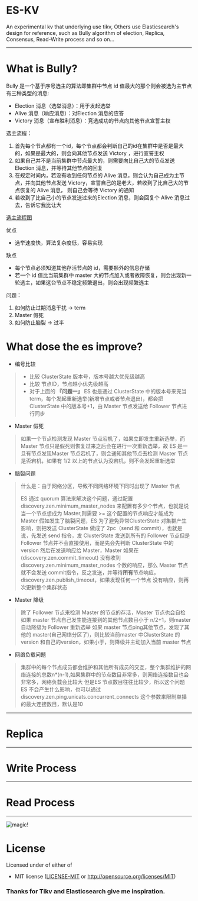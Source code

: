 # ES-KV

An experimental kv that underlying use tikv, Others use Elasticsearch's design for reference, such as Bully algorithm of
election, Replica, Consensus, Read-Write process and so on...

---
# What is Bully?

Bully 是一个基于序号选主的算法即集群中节点 id 值最大的那个则会被选为主节点 有三种类型的消息:

* Election 消息（选举消息）：用于发起选举
* Alive 消息（响应消息）：对Election 消息的应答
* Victory 消息（宣布胜利消息）：竞选成功的节点向其他节点宣誓主权

选主流程：

1. 首先每个节点都有一个id，每个节点都会判断自己的id在集群中是否是最大的，如果是最大的，则会向其他节点发送 Victory ，进行宣誓主权
2. 如果自己并不是当前集群中节点最大的，则需要向比自己大的节点发送 Election 消息，并等待其他节点的回复
3. 在规定时间内，若没有收到任何节点的 Alive 消息，则会认为自己成为主节点，并向其他节点发送 Victory，宣誓自己的是老大，若收到了比自己大的节点恢复的 Alive 消息， 则自己会等待 Victory 的通知
4. 若收到了比自己小的节点发送过来的Election 消息，则会回复个 Alive 消息过去，告诉它我比让大

[选主流程图](https://zhuanlan.zhihu.com/p/110015509)

优点

* 选举速度快，算法复杂度低，容易实现

缺点

* 每个节点必须知道其他存活节点的 id，需要额外的信息存储
* 若一个 id 值比当前集群中 master 大的节点加入或者故障恢复，则会出现新一轮选主，如果这台节点不稳定频繁退出，则会出现频繁选主

问题：

1. 如何防止过期消息干扰 -> term
2. Master 假死
3. 如何防止脑裂 -> 过半

# What dose the es improve?

* 编号比较

> * 比较 ClusterState 版本号，版本号越大优先级越高
>  * 比较 节点ID，节点越小优先级越高
>  * 对于上面的 **『问题一』** ES 也是通过 ClusterState 中的版本号来充当term，每个发起重新选举(新增节点或者节点退出)，都会把 ClusterState 中的版本号+1，由 Master 节点发送给 Follower 节点进行同步

* Master 假死

> 如果一个节点检测发现 Master 节点宕机了，如果立即发生重新选举，而Master 节点只是假死则恢复过来之后会在进行一次重新选举，故 ES 是一旦有节点发现Master 节点宕机了，则会通知其他节点去检测 Master 节点 是否宕机，如果有 1/2 以上的节点认为没宕机，则不会发起重新选举

* 脑裂问题

> 什么是：由于网络分区，导致不同网络环境下同时出现了 Master 节点
>
>ES 通过 quorum 算法来解决这个问题，通过配置 discovery.zen.minimum_master_nodes 来配置有多少个节点，也就是说当一个节点想成为 Master,则需要 >= 这个配置的节点响应才能成为 Master 假如发生了脑裂问题，ES 为了避免异常ClusterState 对集群产生影响，则把发送 ClusterState 做成了 2pc（send 和 commit），也就是说，先发送 send 指令，发 ClusterState 发送到所有的 Follower 节点但是 Follower 节点并不会直接使用，而是先会先判断 ClusterState 中的 version 然后在发送响应给 Master，Master 如果在(discovery.zen.commit_timeout) 没有收到 discovery.zen.minimum_master_nodes 个数的响应，那么 Master 节点就不会发送 commit指令，反之发送，并等待**所有**节点响应，discovery.zen.publish_timeout，如果发现任何一个节点 没有响应，则再次更新整个集群状态

* Master 降级

> 除了 Follower 节点来检测 Master 的节点的存活，Master 节点也会自检 如果 master 节点自己发生能连接到的其他节点数目小于 n/2+1，则master 自动降级为 Follower 重新选举 如果 master 节点ping其他节点，发现了其他的 master(自己网络分区了)，则比较当前master 中ClusterState 的 version 和自己的version，如果小于，则降级并主动加入当前 master 节点

* 网络负载问题

> 集群中的每个节点成员都会维护和其他所有成员的交互，整个集群维护的网络连接的总数n*(n-1),如果集群中的节点数目非常多，则网络连接数目也会非常多，网络负载会比较大 但是ES 节点数目往往比较少，所以这个问题 ES 不会产生什么影响，也可以通过 discovery.zen.ping.unicats.concurrent_connects 这个参数来限制单播的最大连接数目，默认是10

---
# Replica

---
# Write Process

---
# Read Process

---

![magic!](http://www.reactiongifs.com/r/mgc.gif)

# License

Licensed under of either of

* MIT license ([LICENSE-MIT](LICENSE) or http://opensource.org/licenses/MIT)


### Thanks for Tikv and Elasticsearch give me inspiration.